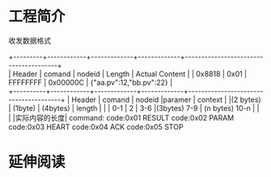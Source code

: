 # 工程简介
收发数据格式

 +---------+------------+-------------+-------------+---------------------------------------+      
| Header   |   comand   |   nodeid    |  Length     | Actual Content                        |
|  0x8818  |     0x01   |   FFFFFFFF  | 0x00000C    | {"aa.pv":12,"bb.pv":22}               |     
+----------+------------+-------------+-------------+---------------------------------------+
| Header   |    comand  |  nodeid     |paramer      |    context                            |
|(2 bytes) |    (1byte) | (4bytes)    | length      |                                       |
|  0-1     |      2     |  3-6        |(3bytes) 7-9 |  (n bytes) 10-n
|          |            |             |实际内容的长度|
command:
    code:0x01 RESULT
     code:0x02 PARAM
      code:0x03 HEART
       code:0x04 ACK
       code:0x05 STOP
# 延伸阅读
